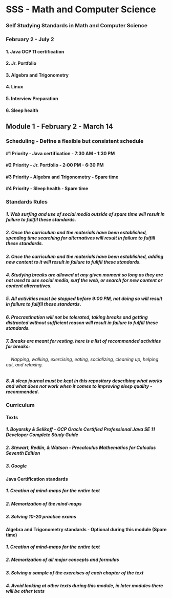 # SSS - Math and Computer Science
### Self Studying Standards in Math and Computer Science

### February 2 - July 2
#### 1. Java OCP 11 certification
#### 2. Jr. Portfolio
#### 3. Algebra and Trigonometry
#### 4. Linux
#### 5. Interview Preparation
#### 6. Sleep health

## Module 1 - February 2 - March 14
### Scheduling - Define a flexible but consistent schedule
#### #1 Priority - Java certification - 7:30 AM - 1:30 PM
#### #2 Priority - Jr. Portfolio - 2:00 PM - 6:30 PM
#### #3 Priority - Algebra and Trigonometry - Spare time
#### #4 Priority - Sleep health - Spare time

### Standards Rules
##### 1. Web surfing and use of social media outside of spare time will result in failure to fullfil these standards.
##### 2. Once the curriculum and the materials have been established, spending time searching for alternatives will result in failure to fulfill these standards.
##### 3. Once the curriculum and the materials have been established, adding new content to it will result in failure to fullfil these standards.
##### 4. Studying breaks are allowed at any given moment so long as they are not used to use social media, surf the web, or search for new content or content alternatives.
##### 5. All activities must be stopped before 9:00 PM, not doing so will result in failure to fullfil these standards.
##### 6. Procrastination will not be tolerated, taking breaks and getting distracted without sufficient reason will result in failure to fulfill these standards.
##### 7. Breaks are meant for resting, here is a list of recommended activities for breaks:
###### &nbsp;&nbsp;&nbsp; Napping, walking, exercising, eating, socializing, cleaning up, helping out, and relaxing. 
##### 8. A sleep journal must be kept in this repository describing what works and what does not work when it comes to improving sleep quality - recommended.

### Curriculum
#### Texts
##### 1. Boyarsky & Selikoff - OCP Oracle Certified Professional Java SE 11 Developer Complete Study Guide
##### 2. Stewart, Redlin, & Watson - Precalculus Mathematics for Calculus Seventh Edition
##### 3. Google

#### Java Certification standards
##### 1. Creation of mind-maps for the entire text
##### 2. Memorization of the mind-maps
##### 3. Solving 10-20 practice exams

#### Algebra and Trigonometry standards - Optional during this module (Spare time)
##### 1. Creation of mind-maps for the entire text
##### 2. Memorization of all major concepts and formulas
##### 3. Solving a sample of the exercises of each chapter of the text
##### 4. Avoid looking at other texts during this module, in later modules there will be other texts





